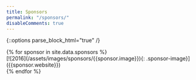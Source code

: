 ```yaml
---
title: Sponsors
permalink: "/sponsors/"
disableComments: true
---
```


<!--
    DO NOT EDIT THIS PAGE FROM SITELEAF
    DO NOT CLICK THE "SAVE" BUTTON IN SITELEAF

    CHANGES SHOULD ONLY BE MADE USING THIS LINK:
    https://github.com/SouthEugeneRoboticsTeam/SouthEugeneRoboticsTeam.github.io/blob/master/_data/sponsors.yml

    If you're not confident changing the website's
    code, please use your browser's back button or
    cancel button to leave this page. Clicking the
    "Save" or "Publish" button will cause damage to
    the website.

    If a change to this page is needed, talk to a member
    of the software team to get things sorted out.
 -->


{::options parse_block_html="true" /}

<div class="sponsor-grid">
{% for sponsor in site.data.sponsors %}
<div class="sponsor">
[![2016](/assets/images/sponsors/{{sponsor.image}}){: .sponsor-image}]({{sponsor.website}})
</div>
{% endfor %}
</div>
